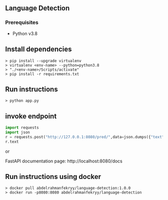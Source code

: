 ## Language Detection

### Prerequisites

- Python v3.8

## Install dependencies

```shell
> pip install --upgrade virtualenv
> virtualenv <env-name> --python=python3.8
> "./<env-name>/Scripts/activate"
> pip install -r requirements.txt
```

## Run instructions 

```shell
> python app.py
```


## invoke endpoint
```python
import requests
import json
r = requests.post("http://127.0.0.1:8080/pred/",data=json.dumps({"text":<the-text-to-be-detected>}))
r.text
```
or

FastAPI documentation page: http://localhost:8080/docs

## Run instructions using docker

```shell
> docker pull abdelrahmanfekryy/language-detection:1.0.0
> docker run -p8080:8080 abdelrahmanfekryy/language-detection
```